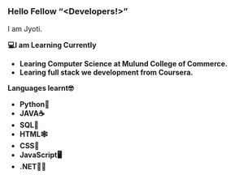 ### Hello Fellow <q><b><Developers!></b></q>
 I am Jyoti.
 <div>
 <b>💻I am Learning Currently<b>
  </div>
 <ul>
  <li>Learing Computer Science at Mulund College of Commerce.</li>
  <li>Learing full stack we development from Coursera.</li>
  </ul>
   <b>Languages learnt🤓<b>
    <ul> <li>Python🐍</li>
    <li>JAVA☕</li>
    <li>SQL🐘</li>
    <li>HTML🕸</li>
    <li>CSS🎨</li>
     <li>JavaScript🖥</li>
    <li>.NET👩‍💼</li>
    <ul>
    
   

